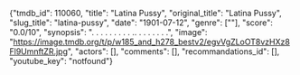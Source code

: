 {"tmdb_id": 110060, "title": "Latina Pussy", "original_title": "Latina Pussy", "slug_title": "latina-pussy", "date": "1901-07-12", "genre": [""], "score": "0.0/10", "synopsis": ". . . . . . . . . .. . . . . . . .", "image": "https://image.tmdb.org/t/p/w185_and_h278_bestv2/egvVgZLoOT8vzHXz8Fl9UmnftZR.jpg", "actors": [], "comments": [], "recommandations_id": [], "youtube_key": "notfound"}